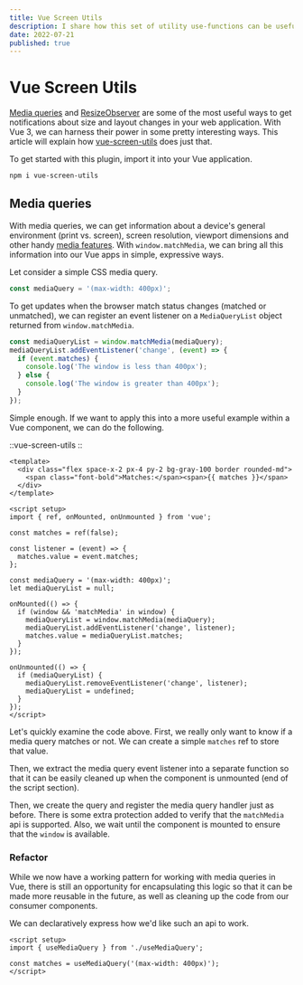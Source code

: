```yaml
---
title: Vue Screen Utils
description: I share how this set of utility use-functions can be useful for web applications.
date: 2022-07-21
published: true
---
```


# Vue Screen Utils

[Media queries](https://developer.mozilla.org/en-US/docs/Web/API/Window/matchMedia) and [ResizeObserver](https://developer.mozilla.org/en-US/docs/Web/API/ResizeObserver) are some of the most useful ways to get notifications about size and layout changes in your web application. With Vue 3, we can harness their power in some pretty interesting ways. This article will explain how [vue-screen-utils](https://github.com/nathanreyes/vue-screen-utils) does just that.

To get started with this plugin, import it into your Vue application.

```sh
npm i vue-screen-utils
```

## Media queries

With media queries, we can get information about a device's general environment (print vs. screen), screen resolution, viewport dimensions and other handy [media features](https://developer.mozilla.org/en-US/docs/Web/CSS/Media_Queries/Using_media_queries#syntax). With `window.matchMedia`, we can bring all this information into our Vue apps in simple, expressive ways.

Let consider a simple CSS media query.

```js
const mediaQuery = '(max-width: 400px)';
```

To get updates when the browser match status changes (matched or unmatched), we can register an event listener on a `MediaQueryList` object returned from `window.matchMedia`.

```js
const mediaQueryList = window.matchMedia(mediaQuery);
mediaQueryList.addEventListener('change', (event) => {
  if (event.matches) {
    console.log('The window is less than 400px');
  } else {
    console.log('The window is greater than 400px');
  }
});
```

Simple enough. If we want to apply this into a more useful example within a Vue component, we can do the following.

::vue-screen-utils
::

```vue
<template>
  <div class="flex space-x-2 px-4 py-2 bg-gray-100 border rounded-md">
    <span class="font-bold">Matches:</span><span>{{ matches }}</span>
  </div>
</template>

<script setup>
import { ref, onMounted, onUnmounted } from 'vue';

const matches = ref(false);

const listener = (event) => {
  matches.value = event.matches;
};

const mediaQuery = '(max-width: 400px)';
let mediaQueryList = null;

onMounted(() => {
  if (window && 'matchMedia' in window) {
    mediaQueryList = window.matchMedia(mediaQuery);
    mediaQueryList.addEventListener('change', listener);
    matches.value = mediaQueryList.matches;
  }
});

onUnmounted(() => {
  if (mediaQueryList) {
    mediaQueryList.removeEventListener('change', listener);
    mediaQueryList = undefined;
  }
});
</script>
```

Let's quickly examine the code above. First, we really only want to know if a media query matches or not. We can create a simple `matches` ref to store that value.

Then, we extract the media query event listener into a separate function so that it can be easily cleaned up when the component is unmounted (end of the script section).

Then, we create the query and register the media query handler just as before. There is some extra protection added to verify that the `matchMedia` api is supported. Also, we wait until the component is mounted to ensure that the `window` is available.

### Refactor

While we now have a working pattern for working with media queries in Vue, there is still an opportunity for encapsulating this logic so that it can be made more reusable in the future, as well as cleaning up the code from our consumer components.

We can declaratively express how we'd like such an api to work.

```vue
<script setup>
import { useMediaQuery } from './useMediaQuery';

const matches = useMediaQuery('(max-width: 400px)');
</script>
```
